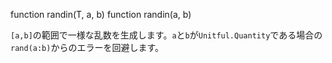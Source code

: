 function randin(T, a, b) function randin(a, b)

`[a,b]`の範囲で一様な乱数を生成します。`a`と`b`が`Unitful.Quantity`である場合の`rand(a:b)`からのエラーを回避します。
